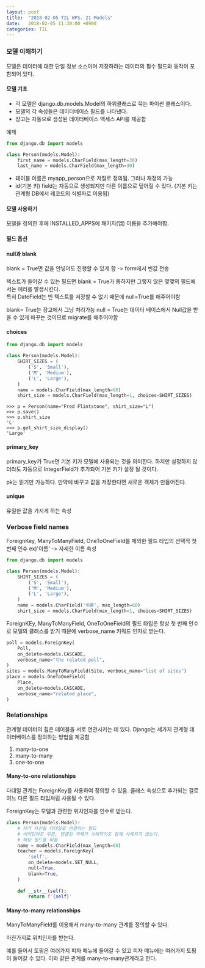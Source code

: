 ```yaml
---
layout: post
title:  "2018-02-05 TIL WPS. 21 Models"
date:   2018-02-05 11:30:00 +0900
categories: TIL
---
```


### 모델 이해하기 

모델은 데이터에 대한 단일 정보 소스이며 저장하려는 데이터의 필수 필드와 동작이 포함되어 있다.

#### 모델 기초

- 각 모델은 django.db.models.Model의 하위클래스로 묶는 파이썬 클래스이다.
- 모델의 각 속성들은 데이터베이스 필드를 나타낸다.
- 장고는 자동으로 생성된 데이터베이스 액세스 API를 제공함

예제

```python
from django.db import models

class Person(models.Model):
    first_name = models.CharField(max_length=30)
    last_name = models.CharField(max_length=30)
```

- 테이블 이름은 myapp_person으로 저절로 정의됨. 그러나 재정의 가능
- id(기본 키) field는 자동으로 생성되지만 다른 이름으로 덮어질 수 있다.
(기본 키는 관계형 DB에서 레코드의 식별자로 이용됨)

#### 모델 사용하기

모델을 정의한 후에 INSTALLED_APPS에 패키지(앱) 이름을 추가해야함.


#### 필드 옵션

#### null과 blank

blank = True면 값을 안넣어도 진행할 수 있게 함  -> form에서 빈값 전송

텍스트가 들어갈 수 있는 필드면 blank = True가 통하지만 그렇지 않은 몇몇의 필드에서는 에러를 발생시킨다.  
특히 DateField는  빈 텍스트를 저장할 수 없기 때문에 null=True를 해주어야함  

blank= True는 장고에서 그냥 처리가능
null = True는 데이터 베이스에서 Null값을 받을 수 있게 바꾸는 것이므로 migrate를 해주어야함

#### choices

```python
from django.db import models

class Person(models.Model):
    SHIRT_SIZES = (
        ('S', 'Small'),
        ('M', 'Medium'),
        ('L', 'Large'),
    )
    name = models.CharField(max_length=60)
    shirt_size = models.CharField(max_length=1, choices=SHIRT_SIZES)
```

```
>>> p = Person(name="Fred Flintstone", shirt_size="L")
>>> p.save()
>>> p.shirt_size
'L'
>>> p.get_shirt_size_display()
'Large'
```

#### primary_key

primary_key가 True면 기본 키가 모델에 사용되는 것을 의미한다. 하지만 설정하지 않더라도 자동으로 IntegerField가 추가되어 기본 키가 설정 될 것이다. 

pk는 읽기만 가능하다. 만약에 바꾸고 값을 저장한다면 새로운 객체가 만들어진다.

#### unique

유일한 값을 가지게 하는 속성

### Verbose field names

ForeignKey, ManyToManyField, OneToOneField를 제외한 필드 타입의 선택적 첫번째 인수 ex)'이름'  -> 자세한 이름 속성

```python
from django.db import models

class Person(models.Model):
    SHIRT_SIZES = (
        ('S', 'Small'),
        ('M', 'Medium'),
        ('L', 'Large'),
    )
    name = models.CharField('이름', max_length=60)
    shirt_size = models.CharField(max_length=1, choices=SHIRT_SIZES)
```
ForeignKEy, ManyToManyField, OneToOneField의 필드 타입은 항상 첫 번째 인수로 모델의 클래스를 받기 때문에 verbose_name 키워드 인자로 받는다.

```python
poll = models.ForeignKey(
    Poll,
    on_delete=models.CASCADE,
    verbose_name="the related poll",
)
sites = models.ManyToManyField(Site, verbose_name="list of sites")
place = models.OneToOneField(
    Place,
    on_delete=models.CASCADE,
    verbose_name="related place",
)
```

### Relationships

관계형 데이터의 힘은 테이블을 서로 연관시키는 데 있다. Django는 세가지 관계형 데이터베이스를 정의하는 방법을 제공함

1. many-to-one
2. many-to-many
3. one-to-one

#### Many-to-one relationships

다대일 관계는 ForeignKey를 사용하여 정의할 수 있음. 클래스 속성으로 추가되는 걸로 여느 다른 필드 타입처럼 사용될 수 있다.

ForeignKey는 모델과 관련한 위치인자를 인수로 받는다.

```python
class Person(models.Model):
	# 자기 자신을 다대일로 연결하는 필드
	# 비어있어도 무관, 연결된 객체가 삭제되어도 함께 삭제되지 않는다.
	# 해당 필드를 비움
	name = models.CharField(max_length=60)
	teacher = models.ForeignKey(
		'self',
		on_delete=models.SET_NULL,
		null=True,
		blank=True,
	)
	
	def __str__(self):
		return f'{self}'
```

#### Many-to-many relationships

ManyToManyField를 이용해서 many-to-many 관계를 정의할 수 있다.

마찬가지로 위치인자를 받는다.

예를 들어서 토핑은 여러가지 피자 메뉴에 들어갈 수 있고 피자 메뉴에는 여러가지 토핑이 들어갈 수 있다. 이와 같은 관계를 many-to-many관계라고 한다.






	
	

